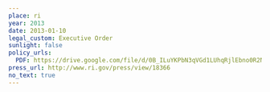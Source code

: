 ```yaml
---
place: ri
year: 2013
date: 2013-01-10
legal_custom: Executive Order
sunlight: false
policy_urls:
  PDF: https://drive.google.com/file/d/0B_ILuYKPbN3qVGd1LUhqRjlEbno0R2N6S053MGt3dnNnaUFr/view
press_url: http://www.ri.gov/press/view/18366
no_text: true
---
```

